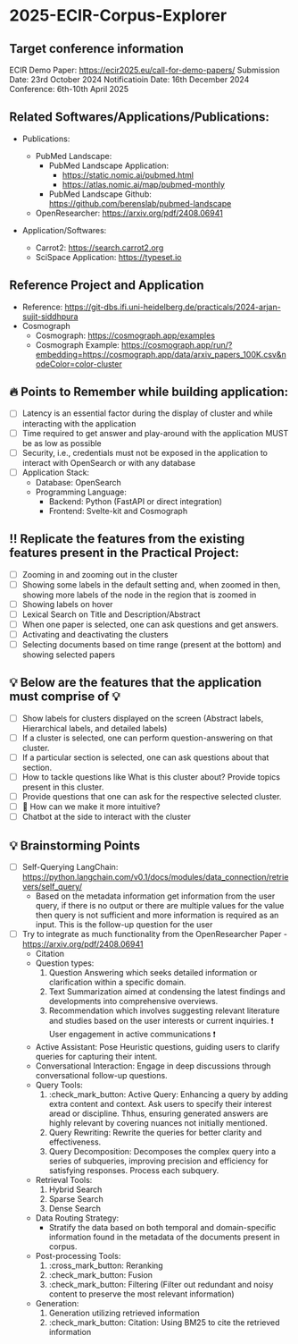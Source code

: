 # 2025-ECIR-Corpus-Explorer

## Target conference information
ECIR Demo Paper: https://ecir2025.eu/call-for-demo-papers/
Submission Date: 23rd October 2024
Notificatioin Date: 16th December 2024
Conference: 6th-10th April 2025

## Related Softwares/Applications/Publications:
- Publications: 
    - PubMed Landscape:
        - PubMed Landscape Application: 
            - https://static.nomic.ai/pubmed.html
            - https://atlas.nomic.ai/map/pubmed-monthly
        - PubMed Landscape Github: https://github.com/berenslab/pubmed-landscape
    - OpenResearcher: https://arxiv.org/pdf/2408.06941

- Application/Softwares:
    - Carrot2: https://search.carrot2.org
    - SciSpace Application: https://typeset.io

## Reference Project and Application
- Reference: https://git-dbs.ifi.uni-heidelberg.de/practicals/2024-arjan-sujit-siddhpura
- Cosmograph 
    - Cosmograph: https://cosmograph.app/examples
    - Cosmograph Example: https://cosmograph.app/run/?embedding=https://cosmograph.app/data/arxiv_papers_100K.csv&nodeColor=color-cluster

## :fire: Points to Remember while building application:
- [ ] Latency is an essential factor during the display of cluster and while interacting with the application
- [ ] Time required to get answer and play-around with the application MUST be as low as possible
- [ ] Security, i.e., credentials must not be exposed in the application to interact with OpenSearch or with any database
- [ ] Application Stack: 
    - Database: OpenSearch
    - Programming Language:
        - Backend: Python (FastAPI or direct integration)
        - Frontend: Svelte-kit and Cosmograph

## :bangbang: Replicate the features from the existing features present in the Practical Project:
- [ ] Zooming in and zooming out in the cluster
- [ ] Showing some labels in the default setting and, when zoomed in then, showing more labels of the node in the region that is zoomed in
- [ ] Showing labels on hover
- [ ] Lexical Search on Title and Description/Abstract
- [ ] When one paper is selected, one can ask questions and get answers.
- [ ] Activating and deactivating the clusters
- [ ] Selecting documents based on time range (present at the bottom) and showing selected papers

## :bulb: Below are the features that the application must comprise of :bulb:
- [ ] Show labels for clusters displayed on the screen (Abstract labels, Hierarchical labels, and detailed labels)
- [ ] If a cluster is selected, one can perform question-answering on that cluster.
- [ ] If a particular section is selected, one can ask questions about that section.
- [ ] How to tackle questions like What is this cluster about? Provide topics present in this cluster.
- [ ] Provide questions that one can ask for the respective selected cluster.
- [ ] :thinking: How can we make it more intuitive?
- [ ] Chatbot at the side to interact with the cluster

## :bulb: Brainstorming Points
- [ ] Self-Querying LangChain: https://python.langchain.com/v0.1/docs/modules/data_connection/retrievers/self_query/
    - Based on the metadata information get information from the user query, if there is no output or there are multiple values for the value then query is not sufficient and more information is required as an input. This is the follow-up question for the user
- [ ] Try to integrate as much functionality from the OpenResearcher Paper - https://arxiv.org/pdf/2408.06941
    - Citation
    - Question types: 
        1. Question Answering which seeks detailed information or clarification within a specific domain.
        2. Text Summarization aimed at condensing the latest findings and developments into comprehensive overviews.
        3. Recommendation which involves suggesting relevant literature and studies based on the user interests or current inquiries. :exclamation: User engagement in active communications :exclamation:
    - Active Assistant: Pose Heuristic questions, guiding users to clarify queries for capturing their intent.
    - Conversational Interaction: Engage in deep discussions through conversational follow-up questions.
    - Query Tools:
        1. :check_mark_button: Active Query: Enhancing a query by adding extra content and context. Ask users to specify their interest aread or discipline. Thhus, ensuring generated answers are highly relevant by covering nuances not initially mentioned.
        2. Query Rewriting: Rewrite the queries for better clarity and effectiveness.
        3. Query Decomposition: Decomposes the complex query into a series of subqueries, improving precision and efficiency for satisfying responses. Process each subquery.
    - Retrieval Tools:
        1. Hybrid Search
        2. Sparse Search
        3. Dense Search
    - Data Routing Strategy:
        - Stratify the data based on both temporal and domain-specific information found in the metadata of the documents present in corpus.
    - Post-processing Tools:
        1. :cross_mark_button: Reranking
        2. :check_mark_button: Fusion
        3. :check_mark_button: Filtering (Filter out redundant and noisy content to preserve the most relevant information)
    - Generation:
        1. Generation utilizing retrieved information
        2. :check_mark_button: Citation: Using BM25 to cite the retrieved information

